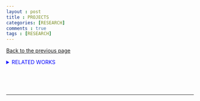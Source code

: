 ```yaml
---
layout : post
title : PROJECTS
categories: [RESEARCH]
comments : true
tags : [RESEARCH]
---
```

[Back to the previous page](https://userdyk-github.github.io/Research.html) <br>





<details markdown="1">
<summary class='jb-small' style="color:blue">RELATED WORKS</summary>
<hr class='division3'>
<hr class='division3'>
</details>

<br><br><br>
<hr class="division1">

